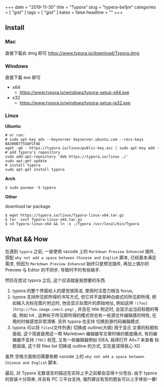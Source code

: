 +++
date = "2019-11-30"
title = "Typora"
slug = "typera-be1jm"
categories = [ "gist" ]
tags = [ "gist" ]
katex = false
headline = ""
+++

## Install

### Mac

直接下载此 dmg 即可 <https://www.typora.io/download/Typora.dmg>

### Windows

直接下载 exe 即可

* x64
	* <https://www.typora.io/windows/typora-setup-x64.exe>
* x32
	* <https://www.typora.io/windows/typora-setup-ia32.exe>

### Linux

**Ubuntu**

```shell
# or run:
# sudo apt-key adv --keyserver keyserver.ubuntu.com --recv-keys BA300B7755AFCFAE
wget -qO - https://typora.io/linux/public-key.asc | sudo apt-key add -
# add Typora's repository
sudo add-apt-repository 'deb https://typora.io/linux ./'
sudo apt-get update
# install typora
sudo apt-get install typora
```

**Arch**
```shell
$ sudo pacman -S typora
```

**Other**

download tar package
```shell
$ wget https://typora.io/linux/Typora-linux-x64.tar.gz
$ tar -zxvf Typora-linux-x64.tar.gz
$ cd Typora-linux-x64 && ln -s ./Typora /usr/local/bin/Typora
```

## What && How

在遇到 `typora` 之前, 一直使用 vscode 上的 `Markdown Preview Enhanced` 插件, 搭配 `why not add a space between Chinese and English` 脚本, 已经基本满足需求, 但因为 `Markdown Preview Enhanced` 始终只是预览插件, 再加上偶尔的 Preview 与 Editor 的不同步, 导致时不时有些硌手.

然后在尝试 typora 之后, 这个应该就是我想要的东西. 

1. typora 的整个界面给人的感觉很简洁, 使用时注意力相当 focus, 
2. typora 支持所见即所得的书写方式, 但它并不是那种白痴式的所见即所得, 例如输入光标在图片附近时, 他会显示处图片的原始地址, 例如这样 `![foo](http://foo.image.com/1.png)` , 并且在 title 附近时, 会显示出当前标题的等级, 例如 h4 , 这种处于所见即所得的模式但也有一些源文件编辑感的特性, 在用的时候感觉非常清晰. 另外 typora 也支持 切换到源代码编辑模式.
3. typora 可以将 `files`(文件列表) 切换成 outline(大纲) 用于显示 文章的标题和层级, 这个简直是用这一帮 Markdown 编辑器写文章时候的极度痛点, 有的编辑器不支持 `[TOC]` 标签, 又有一些编辑器例如 IDEA, 我得打开 Alt+7 来查看 标题层级, 这个将 files list 切换成 outline 的方式, 实在是深得我心 XD 

虽然 空格方面依旧需要依赖 vscode 上的 `why not add a space between Chinese and English` 脚本. 

最后, 对 Typora 无数语言的描述在实际上手之前都会显得十分苍白. 由于 typora 的安装十分简单, 并且有 PC 三平台支持, 强烈建议有空的朋友可以上手体验一番!
